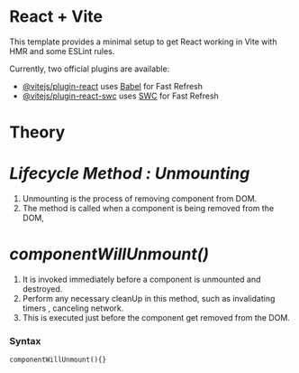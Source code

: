 # React + Vite

This template provides a minimal setup to get React working in Vite with HMR and some ESLint rules.

Currently, two official plugins are available:

- [@vitejs/plugin-react](https://github.com/vitejs/vite-plugin-react/blob/main/packages/plugin-react/README.md) uses [Babel](https://babeljs.io/) for Fast Refresh
- [@vitejs/plugin-react-swc](https://github.com/vitejs/vite-plugin-react-swc) uses [SWC](https://swc.rs/) for Fast Refresh


# Theory

# _Lifecycle Method : Unmounting_

1. Unmounting is the process of removing component from DOM.
2. The method is called when a component is being removed from the DOM,

# _componentWillUnmount()_

1. It is invoked immediately before a component is unmounted and destroyed.
2. Perform any necessary cleanUp in this method, such as invalidating timers , canceling network.
3. This is executed just before the component get removed from the DOM.

<h3>Syntax</h3>

    componentWillUnmount(){}
